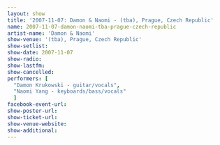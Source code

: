 ```yaml
---
layout: show
title: '2007-11-07: Damon & Naomi - (tba), Prague, Czech Republic'
name: 2007-11-07-damon-naomi-tba-prague-czech-republic
artist-name: 'Damon & Naomi'
show-venue: '(tba), Prague, Czech Republic'
show-setlist: 
show-date: 2007-11-07
show-radio: 
show-lastfm: 
show-cancelled: 
performers: [
  "Damon Krukowski - guitar/vocals",
  "Naomi Yang - keyboards/bass/vocals"
  ]
facebook-event-url: 
show-poster-url: 
show-ticket-url: 
show-venue-website: 
show-additional: 
---
```


